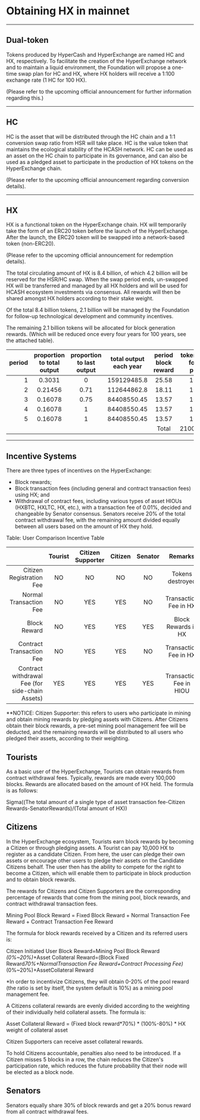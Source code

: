 # Obtaining HX in mainnet

---

## Dual-token

Tokens produced by HyperCash and HyperExchange are named HC and HX, respectively. To facilitate the creation of the HyperExchange network and to maintain a liquid environment, the Foundation will propose a one-time swap plan for HC and HX, where HX holders will receive a 1:100 exchange rate (1 HC for 100 HX).
 
(Please refer to the upcoming official announcement for further information regarding this.)

---

## HC

HC is the asset that will be distributed through the HC chain and a 1:1 conversion swap ratio from HSR will take place. HC is the value token that maintains the ecological stability of the HCASH network. HC can be used as an asset on the HC chain to participate in its governance, and can also be used as a pledged asset to participate in the production of HX tokens on the HyperExchange chain.
 
(Please refer to the upcoming official announcement regarding conversion details).

---

## HX

HX is a functional token on the HyperExchange chain. HX will temporarily take the form of an ERC20 token before the launch of the HyperExchange. After the launch, the ERC20 token will be swapped into a network-based token (non-ERC20). 

(Please refer to the upcoming official announcement for redemption details).

The total circulating amount of HX is 8.4 billion, of which 4.2 billion will be reserved for the HSR/HC swap. When the swap period ends, un-swapped HX will be transferred and managed by all HX holders and will be used for HCASH ecosystem investments via consensus. All rewards will then be shared amongst HX holders according to their stake weight.
 
Of the total 8.4 billion tokens, 2.1 billion will be managed by the Foundation for follow-up technological development and community incentives.
 
The remaining 2.1 billion tokens will be allocated for block generation rewards. (Which will be reduced once every four years for 100 years, see the attached table).

| period| proportion to total output | proportion to last output | total output each year | period block reward | token output for this period |
| ---------:|:----:|:---------:|:------:|:------:|:------:|
| 1      | 0.3031  | 0   | 159129485.8 | 25.58   | 10000   |
| 2      | 0.21456 | 0.71| 112644862.8 | 18.11   | 10000   |
| 3      | 0.16078 | 0.75| 84408550.45 | 13.57   | 10000   |
| 4      | 0.16078 | 1   | 84408550.45 | 13.57   | 10000   |
| 5      | 0.16078 | 1   | 84408550.45 | 13.57   | 10000   |
||||                                   | Total  | 2100000000|

---

## Incentive Systems

There are three types of incentives on the HyperExchange:

*	Block rewards;
*	Block transaction fees (including general and contract transaction fees) using HX; and
*	Withdrawal of contract fees, including various types of asset HIOUs (HXBTC, HXLTC, HX, etc.), with a transaction fee of 0.01%, decided and changeable by Senator consensus. Senators receive 20% of the total contract withdrawal fee, with the remaining amount divided equally between all users based on the amount of HX they hold.

Table: User Comparison Incentive Table

|                          | Tourist | Citizen Supporter | Citizen | Senator | Remarks |
| ---------:|:----:|:---------:|:------:|:---------:|:------:|
| Citizen Registration Fee| NO    | NO          | NO       | NO | Tokens destroyed|
| Normal Transaction Fee  | NO    | YES         | YES      | NO | Transaction Fee in HX|
| Block Reward            | NO    | YES         | YES      | YES| Block Rewards in HX|
| Contract Transaction Fee| NO    | YES         | YES      | NO |Transaction Fee in HX|
| Contract withdrawal Fee (for side-chain Assets)| YES     | YES| YES      | YES         | Transaction Fee in HIOU|

**NOTICE: Citizen Supporter: this refers to users who participate in mining and obtain mining rewards by pledging assets with Citizens. After Citizens obtain their block rewards, a pre-set mining pool management fee will be deducted, and the remaining rewards will be distributed to all users who pledged their assets, according to their weighting.

## Tourists

As a basic user of the HyperExchange, Tourists can obtain rewards from contract withdrawal fees. Typically, rewards are made every 100,000 blocks. Rewards are allocated based on the amount of HX held. The formula is as follows:

Sigma((The total amount of a single type of asset transaction fee-Citizen Rewards-SenatorRewards)/(Total amount of HX))

## Citizens

In the HyperExchange ecosystem, Tourists earn block rewards by becoming a Citizen or through pledging assets. A Tourist can pay 10,000 HX to register as a candidate Citizen. From here, the user can pledge their own assets or encourage other users to pledge their assets on the Candidate Citizens behalf. The user then has the ability to compete for the right to become a Citizen, which will enable them to participate in block production and to obtain block rewards.

The rewards for Citizens and Citizen Supporters are the corresponding percentage of rewards that come from the mining pool, block rewards, and contract withdrawal transaction fees.

Mining Pool Block Reward = Fixed Block Reward + Normal Transaction Fee Reward + Contract Transaction Fee Reward

The formula for block rewards received by a Citizen and its referred users is:

Citizen Initiated User Block Reward=Mining Pool Block Reward *(0%~20%)*+Asset Collateral Reward=(Block Fixed Reward*70%+NormalTransaction Fee Reward+Contract Processing Fee)*(0%~20%)+AssetCollateral Reward

*In order to incentivize Citizens, they will obtain 0-20% of the pool reward (the ratio is set by itself, the system default is 10%) as a mining pool management fee.

A Citizens collateral rewards are evenly divided according to the weighting of their individually held collateral assets.  The formula is:

Asset Collateral Reward = (Fixed block reward*70%) * (100%-80%) * HX weight of collateral asset

Citizen Supporters can receive asset collateral rewards. 

To hold Citizens accountable, penalties also need to be introduced. If a Citizen misses 5 blocks in a row, the chain reduces the Citizen's participation rate, which reduces the future probability that their node will be elected as a block node.

## Senators

Senators equally share 30% of block rewards and get a 20% bonus reward from all contract withdrawal fees.
